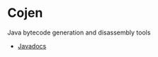 Cojen
=====

Java bytecode generation and disassembly tools

* [Javadocs](http://cojen.github.com/Cojen/javadoc/org/cojen/package-summary.html)